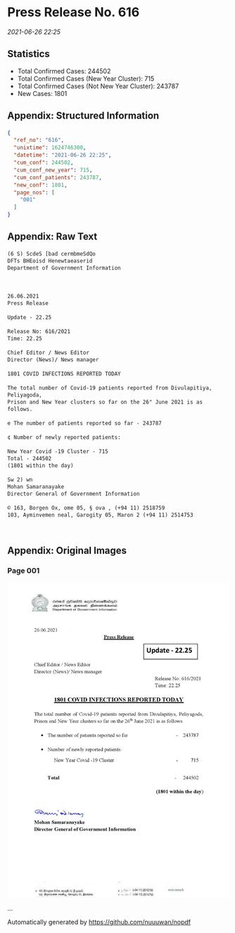 
# Press Release No. 616
*2021-06-26 22:25*
## Statistics
* Total Confirmed Cases: 244502
* Total Confirmed Cases (New Year Cluster): 715
* Total Confirmed Cases (Not New Year Cluster): 243787
* New Cases: 1801




## Appendix: Structured Information
```json
{
  "ref_no": "616",
  "unixtime": 1624746300,
  "datetime": "2021-06-26 22:25",
  "cum_conf": 244502,
  "cum_conf_new_year": 715,
  "cum_conf_patients": 243787,
  "new_conf": 1801,
  "page_nos": [
    "001"
  ]
}
```

## Appendix: Raw Text
```text
(6 S) ScdeS [bad cermbmeSdQo
DFTs BHEoisd Henewtaeaserid
Department of Government Information

 

26.06.2021
Press Release

Update - 22.25

Release No: 616/2021
Time: 22.25

Chief Editor / News Editor
Director (News)/ News manager

1801 COVID INFECTIONS REPORTED TODAY

The total number of Covid-19 patients reported from Divulapitiya, Peliyagoda,
Prison and New Year clusters so far on the 26" June 2021 is as follows.

e The number of patients reported so far - 243787

¢ Number of newly reported patients:

New Year Covid -19 Cluster - 715
Total - 244502
(1801 within the day)

Sw 2) wn
Mohan Samaranayake
Director General of Government Information

© 163, Borgen Ox, ome 05, § ova , (+94 11) 2518759
103, Ayminvemen neal, Garogity 05, Maron 2 (+94 11) 2514753

 

```

## Appendix: Original Images

### Page 001

![page_no](https://raw.githubusercontent.com/nuuuwan/nopdf_data/main/nopdf.dgigovlk.ref616.page001.jpeg)
        

...

Automatically generated by https://github.com/nuuuwan/nopdf

    
    
